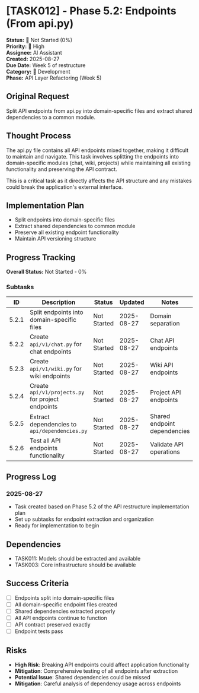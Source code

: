# [TASK012] - Phase 5.2: Endpoints (From api.py)

**Status:** 🔴 Not Started (0%)  
**Priority:** 🔴 High  
**Assignee:** AI Assistant  
**Created:** 2025-08-27  
**Due Date:** Week 5 of restructure  
**Category:** 🔧 Development  
**Phase:** API Layer Refactoring (Week 5)

## Original Request
Split API endpoints from api.py into domain-specific files and extract shared dependencies to a common module.

## Thought Process
The api.py file contains all API endpoints mixed together, making it difficult to maintain and navigate. This task involves splitting the endpoints into domain-specific modules (chat, wiki, projects) while maintaining all existing functionality and preserving the API contract.

This is a critical task as it directly affects the API structure and any mistakes could break the application's external interface.

## Implementation Plan
- Split endpoints into domain-specific files
- Extract shared dependencies to common module
- Preserve all existing endpoint functionality
- Maintain API versioning structure

## Progress Tracking

**Overall Status:** Not Started - 0%

### Subtasks
| ID | Description | Status | Updated | Notes |
|----|-------------|--------|---------|-------|
| 5.2.1 | Split endpoints into domain-specific files | Not Started | 2025-08-27 | Domain separation |
| 5.2.2 | Create `api/v1/chat.py` for chat endpoints | Not Started | 2025-08-27 | Chat API endpoints |
| 5.2.3 | Create `api/v1/wiki.py` for wiki endpoints | Not Started | 2025-08-27 | Wiki API endpoints |
| 5.2.4 | Create `api/v1/projects.py` for project endpoints | Not Started | 2025-08-27 | Project API endpoints |
| 5.2.5 | Extract dependencies to `api/dependencies.py` | Not Started | 2025-08-27 | Shared endpoint dependencies |
| 5.2.6 | Test all API endpoints functionality | Not Started | 2025-08-27 | Validate API operations |

## Progress Log
### 2025-08-27
- Task created based on Phase 5.2 of the API restructure implementation plan
- Set up subtasks for endpoint extraction and organization
- Ready for implementation to begin

## Dependencies
- TASK011: Models should be extracted and available
- TASK003: Core infrastructure should be available

## Success Criteria
- [ ] Endpoints split into domain-specific files
- [ ] All domain-specific endpoint files created
- [ ] Shared dependencies extracted properly
- [ ] All API endpoints continue to function
- [ ] API contract preserved exactly
- [ ] Endpoint tests pass

## Risks
- **High Risk**: Breaking API endpoints could affect application functionality
- **Mitigation**: Comprehensive testing of all endpoints after extraction
- **Potential Issue**: Shared dependencies could be missed
- **Mitigation**: Careful analysis of dependency usage across endpoints
